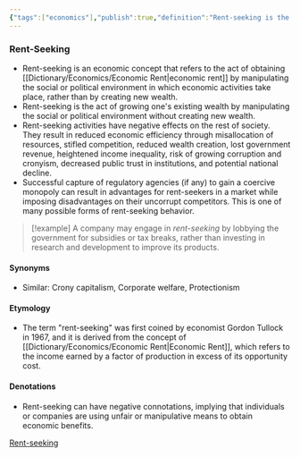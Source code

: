 ```yaml
---
{"tags":["economics"],"publish":true,"definition":"Rent-seeking is the act of growing one's existing wealth by manipulating the social or political environment without creating new wealth.","PassFrontmatter":true}
---
```


### Rent-Seeking
- Rent-seeking is an economic concept that refers to the act of obtaining [[Dictionary/Economics/Economic Rent\|economic rent]] by manipulating the social or political environment in which economic activities take place, rather than by creating new wealth.
- Rent-seeking is the act of growing one's existing wealth by manipulating the social or political environment without creating new wealth.
- Rent-seeking activities have negative effects on the rest of society. They result in reduced economic efficiency through misallocation of resources, stifled competition, reduced wealth creation, lost government revenue, heightened income inequality, risk of growing corruption and cronyism, decreased public trust in institutions, and potential national decline.
- Successful capture of regulatory agencies (if any) to gain a coercive monopoly can result in advantages for rent-seekers in a market while imposing disadvantages on their uncorrupt competitors. This is one of many possible forms of rent-seeking behavior.


> [!example]
> A company may engage in *rent-seeking* by lobbying the government for subsidies or tax breaks, rather than investing in research and development to improve its products.

#### **Synonyms**
- Similar: Crony capitalism, Corporate welfare, Protectionism

#### **Etymology**
- The term "rent-seeking" was first coined by economist Gordon Tullock in 1967, and it is derived from the concept of [[Dictionary/Economics/Economic Rent\|Economic Rent]], which refers to the income earned by a factor of production in excess of its opportunity cost.

#### **Denotations**
- Rent-seeking can have negative connotations, implying that individuals or companies are using unfair or manipulative means to obtain economic benefits.

[Rent-seeking](https://en.wikipedia.org/wiki/Rent-seeking)
